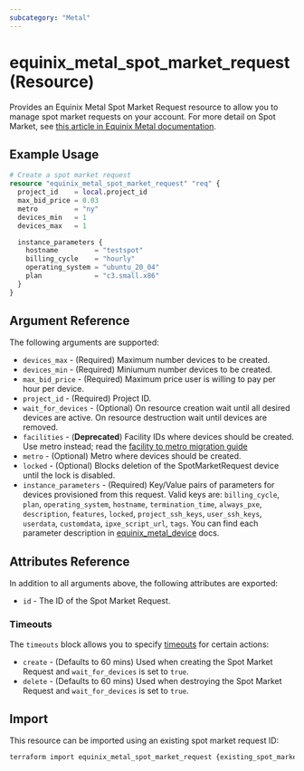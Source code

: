 ```yaml
---
subcategory: "Metal"
---
```


# equinix_metal_spot_market_request (Resource)

Provides an Equinix Metal Spot Market Request resource to allow you to manage spot market requests on your account. For more detail on Spot Market, see [this article in Equinix Metal documentation](https://deploy.equinix.com/developers/docs/metal/deploy/spot-market/).

## Example Usage

```terraform
# Create a spot market request
resource "equinix_metal_spot_market_request" "req" {
  project_id    = local.project_id
  max_bid_price = 0.03
  metro         = "ny"
  devices_min   = 1
  devices_max   = 1

  instance_parameters {
    hostname         = "testspot"
    billing_cycle    = "hourly"
    operating_system = "ubuntu_20_04"
    plan             = "c3.small.x86"
  }
}
```

## Argument Reference

The following arguments are supported:

* `devices_max` - (Required) Maximum number devices to be created.
* `devices_min` - (Required) Miniumum number devices to be created.
* `max_bid_price` - (Required) Maximum price user is willing to pay per hour per device.
* `project_id` - (Required) Project ID.
* `wait_for_devices` - (Optional) On resource creation wait until all desired devices are active. On resource destruction wait until devices are removed.
* `facilities` - (**Deprecated**) Facility IDs where devices should be created. Use metro instead; read the [facility to metro migration guide](https://registry.terraform.io/providers/equinix/equinix/latest/docs/guides/migration_guide_facilities_to_metros_devices)
* `metro` - (Optional) Metro where devices should be created.
* `locked` - (Optional) Blocks deletion of the SpotMarketRequest device until the lock is disabled.
* `instance_parameters` - (Required) Key/Value pairs of parameters for devices provisioned from this request. Valid keys are: `billing_cycle`, `plan`, `operating_system`, `hostname`, `termination_time`, `always_pxe`, `description`, `features`, `locked`, `project_ssh_keys`, `user_ssh_keys`, `userdata`, `customdata`, `ipxe_script_url`, `tags`. You can find each parameter description in [equinix_metal_device](metal_device.md) docs.

## Attributes Reference

In addition to all arguments above, the following attributes are exported:

* `id` - The ID of the Spot Market Request.

### Timeouts

The `timeouts` block allows you to specify [timeouts](https://www.terraform.io/configuration/resources#operation-timeouts) for certain actions:

* `create` - (Defaults to 60 mins) Used when creating the Spot Market Request and `wait_for_devices` is set to `true`.
* `delete` - (Defaults to 60 mins) Used when destroying the Spot Market Request and `wait_for_devices` is set to `true`.

## Import

This resource can be imported using an existing spot market request ID:

```sh
terraform import equinix_metal_spot_market_request {existing_spot_market_request_id}
```
